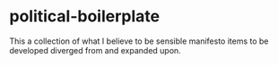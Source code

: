 political-boilerplate
=====================

This a collection of what I believe to be sensible manifesto items to be developed diverged from and expanded upon.
